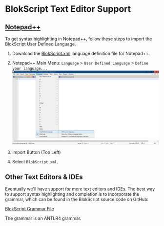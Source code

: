 # BlokScript Text Editor Support

## [Notepad++](https://notepad-plus-plus.org/)

To get syntax highlighting in Notepad++, follow these steps to import the BlokScript User Defined Language.  

1. Download the [BlokScript.xml](BlokScript.xml) language definition file for Notepad++.

1. Notepad++ Main Menu: `Language` > `User Defined Language` > `Define your language...`
![](NotepadPlusPlusUserDefinedLanguageScreenshot.png)
1. Import Button (Top Left)
1. Select `BlokScript.xml`.

## Other Text Editors & IDEs

Eventually we'll have support for more text editors and IDEs. The best way to support syntax highlighting and completion is to incorporate the grammar, which can be found in the BlokScript source code on GitHub:

[BlokScript Grammar File](https://github.com/cwses1/blokscript/blob/main/Grammar_BuildScripts/BlokScriptGrammar.g4)

The grammar is an ANTLR4 grammar.

